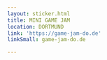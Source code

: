 ```yaml
---
layout: sticker.html
title: MINI GAME JAM
location: DORTMUND
link: 'https://game-jam-do.de'
linkSmall: game-jam-do.de

---
```

